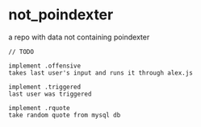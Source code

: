 # not_poindexter
a repo with data not containing poindexter<br />

	// TODO
	
	implement .offensive
	takes last user's input and runs it through alex.js
	
	implement .triggered
	last user was triggered
	
	implement .rquote
	take random quote from mysql db
